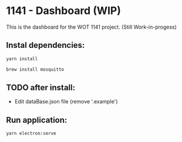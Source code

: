 # 1141 - Dashboard (WIP)

This is the dashboard for the WOT 1141 project. (Still Work-in-progess)

## Instal dependencies:

```Bash
yarn install

brew install mosquitto
```

## TODO after install:

- Edit dataBase.json file (remove '.example')

## Run application:

```Bash
yarn electron:serve
```
